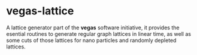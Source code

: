 # vegas-lattice

A lattice generator part of the **vegas** software initiative,
it provides the esential routines to generate regular graph lattices
in linear time, as well as some cuts of those lattices for nano particles
and randomly depleted lattices.
